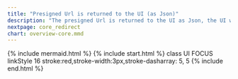 ```yaml
---
title: "Presigned Url is returned to the UI (as Json)"
description: "The presigned Url is returned to the UI as Json, the UI will redirect the browser to the presigned URL"
nextpage: core_redirect
chart: overview-core.mmd
---
```

{% include mermaid.html %}
{% include start.html %}
  class UI FOCUS
  linkStyle 16 stroke:red,stroke-width:3px,stroke-dasharray: 5, 5
{% include end.html %}
